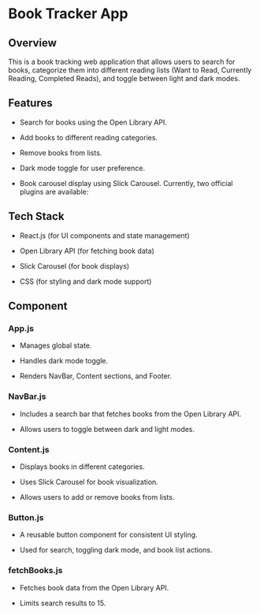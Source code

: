 # Book Tracker App

## Overview

This is a book tracking web application that allows users to search for books, categorize them into different reading lists (Want to Read, Currently Reading, Completed Reads), and toggle between light and dark modes.

## Features

- Search for books using the Open Library API.

- Add books to different reading categories.

- Remove books from lists.

- Dark mode toggle for user preference.

- Book carousel display using Slick Carousel.
Currently, two official plugins are available:

## Tech Stack

- React.js (for UI components and state management)

- Open Library API (for fetching book data)

- Slick Carousel (for book displays)

- CSS (for styling and dark mode support)

## Component

### App.js

- Manages global state.

- Handles dark mode toggle.

- Renders NavBar, Content sections, and Footer.

### NavBar.js

- Includes a search bar that fetches books from the Open Library API.

- Allows users to toggle between dark and light modes.

### Content.js

- Displays books in different categories.

- Uses Slick Carousel for book visualization.

- Allows users to add or remove books from lists.

### Button.js

- A reusable button component for consistent UI styling.

- Used for search, toggling dark mode, and book list actions.

### fetchBooks.js

- Fetches book data from the Open Library API.

- Limits search results to 15.